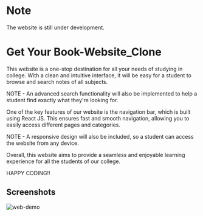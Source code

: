 # Note

The website is still under development.




#  Get Your Book-Website_Clone

This website is a one-stop destination for all your needs of studying in college. With a clean and intuitive interface, it will be easy for a student to browse and search notes of all subjects. 

NOTE -  An advanced search functionality will also be implemented to help a student find exactly what they're looking for.

One of the key features of our website is the navigation bar, which is built using React JS. This ensures fast and smooth navigation, allowing you to easily access different pages and categories. 

NOTE - A responsive design will also be included, so a student can access the website from any device.

Overall, this website aims to provide a seamless and enjoyable learning experience for all the students of our college. 


HAPPY CODING!!


## Screenshots


![web-demo](https://user-images.githubusercontent.com/117503011/211112061-28acfe91-8b1f-4f50-8869-6df9a4486641.png)


